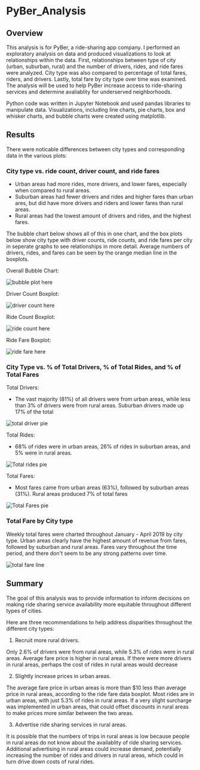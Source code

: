 # PyBer_Analysis

## Overview

This analysis is for PyBer, a ride-sharing app company. I performed an exploratory analysis on data and produced visualizations to look at relationships within the data. First, relationships between type of city (urban, suburban, rural) and the number of drivers, rides, and ride fares were analyzed. City type was also compared to percentage of total fares, riders, and drivers. Lastly, total fare by city type over time was examined. The analysis will be used to help PyBer increase access to ride-sharing services and determine avaliablity for underserved neighborhoods.

Python code was written in Jupyter Notebook and used pandas libraries to manipulate data. Visualizations, including line charts, pie charts, box and whisker charts, and bubble charts were created using matplotlib. 

## Results 

There were noticable differences between city types and corresponding data in the various plots: 

### City type vs. ride count, driver count, and ride fares

- Urban areas had more rides, more drivers, and lower fares, especially when compared to rural areas. 
- Suburban areas had fewer drivers and rides and higher fares than urban ares, but did have more drivers and riders and lower fares than rural areas. 
- Rural areas had the lowest amount of drivers and rides, and the highest fares.

The bubble chart below shows all of this in one chart, and the box plots below show city type with driver counts, ride counts, and ride fares per city in seperate graphs to see relationships in more detail. Average numbers of drivers, rides, and fares can be seen by the orange median line in the boxplots.

Overall Bubble Chart:

![bubble plot here](https://github.com/emariecovey/PyBer_Analysis/blob/main/Analysis/Fig1.png)

Driver Count Boxplot:

![driver count here](https://github.com/emariecovey/PyBer_Analysis/blob/main/Analysis/fig2.png)

Ride Count Boxplot:

![ride count here](https://github.com/emariecovey/PyBer_Analysis/blob/main/Analysis/fig3.png)

Ride Fare Boxplot:

![ride fare here](https://github.com/emariecovey/PyBer_Analysis/blob/main/Analysis/fig4.png)


### City Type vs. % of Total Drivers, % of Total Rides, and % of Total Fares

Total Drivers: 

- The vast majority (81%) of all drivers were from urban areas, while less than 3% of drivers were from rural areas. Suburban drivers made up 17% of the total

![total driver pie](https://github.com/emariecovey/PyBer_Analysis/blob/main/Analysis/fig7.png)

Total Rides:

- 68% of rides were in urban areas, 26% of rides in suburban areas, and 5% were in rural areas. 

![Total rides pie](https://github.com/emariecovey/PyBer_Analysis/blob/main/Analysis/fig6.png)

Total Fares:

- Most fares came from urban areas (63%), followed by suburban areas (31%). Rural areas produced 7% of total fares

![Total Fares pie](https://github.com/emariecovey/PyBer_Analysis/blob/main/Analysis/fig5.png)

### Total Fare by City type

Weekly total fares were charted throughout January - April 2019 by city type. Urban areas clearly have the highest amount of revenue from fares, followed by suburban and rural areas. Fares vary throughout the time period, and there don't seem to be any strong patterns over time. 

![total fare line](https://github.com/emariecovey/PyBer_Analysis/blob/main/Analysis/fig8.png)

## Summary

The goal of this analysis was to provide information to inform decisions on making ride sharing service availability more equitable throughout different types of cities. 

Here are three recommendations to help address disparities throughout the different city types:

1. Recruit more rural drivers. 

Only 2.6% of drivers were from rural areas, while 5.3% of rides were in rural areas. Average fare price is higher in rural areas. If there were more drivers in rural areas, perhaps the cost of rides in rural areas would decrease

2. Slightly increase prices in urban areas.

The average fare price in urban areas is more than $10 less than average price in rural areas, according to the ride fare data boxplot. Most rides are in urban areas, with just 5.3% of rides in rural areas. If a very slight surcharge was implemented in urban areas, that could offset discounts in rural areas to make prices more similar between the two areas. 

3. Advertise ride sharing services in rural areas. 

It is possible that the numbers of trips in rural areas is low because people in rural areas do not know about the availablity of ride sharing services. Additional advertising in rural areas could increase demand, potentially increasing the number of rides and drivers in rural areas, which could in turn drive down costs of rural rides. 